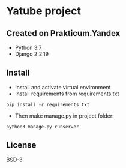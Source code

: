 # Yatube project
## Created on Prakticum.Yandex


- Python 3.7
- Django 2.2.19

## Install

- Install and activate virtual environment
- Install requirements from requirements.txt
```
pip install -r requirements.txt
``` 
- Then make  manage.py in project folder:
```
python3 manage.py runserver
```

## License
BSD-3